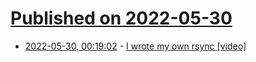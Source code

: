 # [Published on 2022-05-30](index.md)

* [2022-05-30, 00:19:02](https://news.ycombinator.com/item?id=31554233) - [I wrote my own rsync [video]](https://www.youtube.com/watch?v=wpwObdgemoE)

